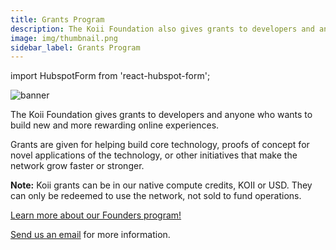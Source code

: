 ```yaml
---
title: Grants Program
description: The Koii Foundation also gives grants to developers and anyone who wants to build new and more rewarding online experiences.
image: img/thumbnail.png
sidebar_label: Grants Program
---
```

<!--  cspell:disable-next-line  -->
import HubspotForm from 'react-hubspot-form';

![banner](/img/koii/ways-to-get-koii/grants-program.svg)

The Koii Foundation gives grants to developers and anyone who wants to build new and more rewarding online experiences.

Grants are given for helping build core technology, proofs of concept for novel applications of the technology, or other initiatives that make the network grow faster or stronger.

**Note:** Koii grants can be in our native compute credits, KOII or USD. They can only be redeemed to use the network, not sold to fund operations.

[Learn more about our Founders program!](https://www.koii.network/grants)

[Send us an email](mailto:hello@koii.network) for more information.
